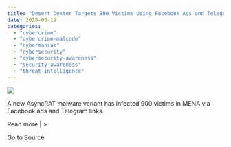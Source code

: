 ```yaml
---
title: "Desert Dexter Targets 900 Victims Using Facebook Ads and Telegram Malware Links"
date: 2025-03-19
categories: 
  - "cybercrime"
  - "cybercrime-malcode"
  - "cybermaniac"
  - "cybersecurity"
  - "cybersecurity-awareness"
  - "security-awareness"
  - "threat-intelligence"
---
```


![](https://lifeboat.com/blog.images/desert-dexter-targets-900-victims-using-facebook-ads-and-telegram-malware-links.jpg)

A new AsyncRAT malware variant has infected 900 victims in MENA via Facebook ads and Telegram links.

Read more | >

Go to Source
